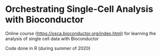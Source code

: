 # Orchestrating Single-Cell Analysis with Bioconductor
Online course (https://osca.bioconductor.org/index.html) for learning the analysis of single cell data with Bioconductor

Code done in R (during summer of 2020)
